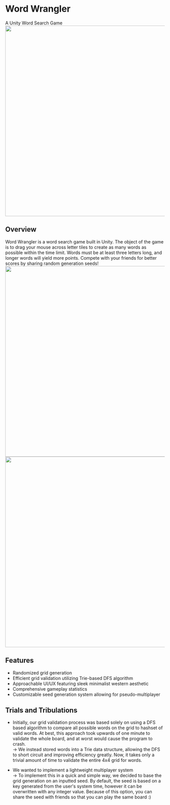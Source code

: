 # Word Wrangler
 A Unity Word Search Game \
<img src="https://github.com/user-attachments/assets/8965eb27-5a11-4ab6-97bd-587e9a9287b2" width="600">
## Overview
 Word Wrangler is a word search game built in Unity. The object of the game is to drag your mouse across letter tiles to create as many words as possible within the time limit. Words must be at least three letters long, and longer words will yield more points. Compete with your friends for better scores by sharing random generation seeds! 
<img src="https://github.com/user-attachments/assets/530b9da1-00ae-4f89-ba62-d66fda5d5811" width="600">
<img src="https://github.com/user-attachments/assets/6f4b6d52-d017-47d2-a7d0-9f4ac2227f85" width="600">

## Features
- Randomized grid generation
- Efficient grid validation utilizing Trie-based DFS algorithm
- Approachable UI/UX featuring sleek minimalist western aesthetic
- Comprehensive gameplay statistics
- Customizable seed generation system allowing for pseudo-multiplayer

## Trials and Tribulations
- Initially, our grid validation process was based solely on using a DFS based algorithm to compare all possible words on the grid to hashset of valid words. At best, this approach took upwards of one minute to validate the whole board, and at worst would cause the program to crash. \
  &rarr; We instead stored words into a Trie data structure, allowing the DFS to short circuit and improving efficiency greatly. Now, it takes only a trivial amount of time to validate the entire 4x4 grid for words.
  
- We wanted to implement a lightweight multiplayer system \
  &rarr; To implement this in a quick and simple way, we decided to base the grid generation on an inputted seed. By default, the seed is based on a key generated from the user's system time, however it can be overwritten with any integer value. Because of this option, you can share the seed with friends so that you can play the same board :)

